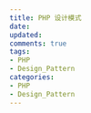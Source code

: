 ```yaml
---
title: PHP 设计模式
date:
updated:
comments: true
tags:
- PHP
- Design_Pattern
categories:
- PHP
- Design_Pattern
---
```

